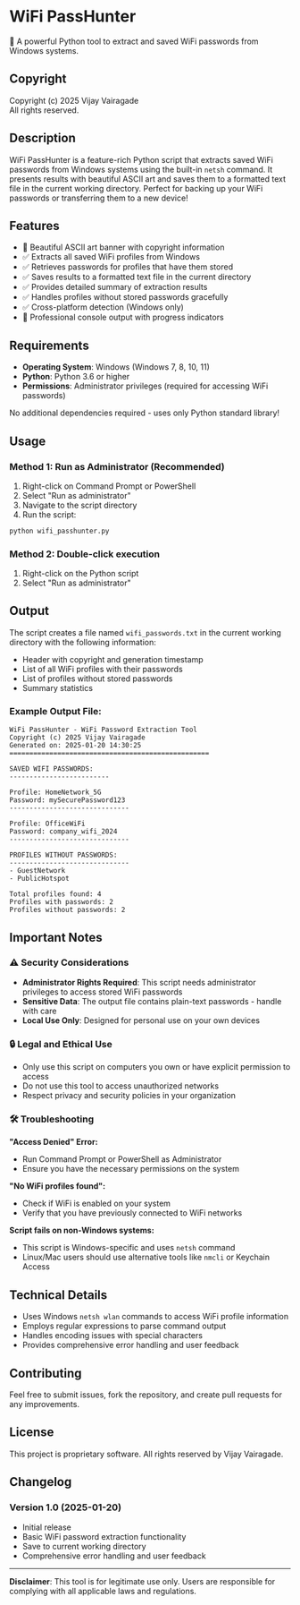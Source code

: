 # WiFi PassHunter

🔐 A powerful Python tool to extract and saved WiFi passwords from Windows systems.

## Copyright

Copyright (c) 2025 Vijay Vairagade  
All rights reserved.

## Description

WiFi PassHunter is a feature-rich Python script that extracts saved WiFi passwords from Windows systems using the built-in `netsh` command. It presents results with beautiful ASCII art and saves them to a formatted text file in the current working directory. Perfect for backing up your WiFi passwords or transferring them to a new device!

## Features

- 🎨 Beautiful ASCII art banner with copyright information
- ✅ Extracts all saved WiFi profiles from Windows
- ✅ Retrieves passwords for profiles that have them stored
- ✅ Saves results to a formatted text file in the current directory
- ✅ Provides detailed summary of extraction results
- ✅ Handles profiles without stored passwords gracefully
- ✅ Cross-platform detection (Windows only)
- 🚀 Professional console output with progress indicators

## Requirements

- **Operating System**: Windows (Windows 7, 8, 10, 11)
- **Python**: Python 3.6 or higher
- **Permissions**: Administrator privileges (required for accessing WiFi passwords)

No additional dependencies required - uses only Python standard library!

## Usage

### Method 1: Run as Administrator (Recommended)
1. Right-click on Command Prompt or PowerShell
2. Select "Run as administrator"
3. Navigate to the script directory
4. Run the script:
```bash
python wifi_passhunter.py
```

### Method 2: Double-click execution
1. Right-click on the Python script
2. Select "Run as administrator"

## Output

The script creates a file named `wifi_passwords.txt` in the current working directory with the following information:

- Header with copyright and generation timestamp
- List of all WiFi profiles with their passwords
- List of profiles without stored passwords
- Summary statistics

### Example Output File:
```
WiFi PassHunter - WiFi Password Extraction Tool
Copyright (c) 2025 Vijay Vairagade
Generated on: 2025-01-20 14:30:25
==================================================

SAVED WIFI PASSWORDS:
-------------------------

Profile: HomeNetwork_5G
Password: mySecurePassword123
------------------------------

Profile: OfficeWiFi
Password: company_wifi_2024
------------------------------

PROFILES WITHOUT PASSWORDS:
------------------------------
- GuestNetwork
- PublicHotspot

Total profiles found: 4
Profiles with passwords: 2
Profiles without passwords: 2
```

## Important Notes

### ⚠️ Security Considerations
- **Administrator Rights Required**: This script needs administrator privileges to access stored WiFi passwords
- **Sensitive Data**: The output file contains plain-text passwords - handle with care
- **Local Use Only**: Designed for personal use on your own devices

### 🔒 Legal and Ethical Use
- Only use this script on computers you own or have explicit permission to access
- Do not use this tool to access unauthorized networks
- Respect privacy and security policies in your organization

### 🛠️ Troubleshooting

**"Access Denied" Error:**
- Run Command Prompt or PowerShell as Administrator
- Ensure you have the necessary permissions on the system

**"No WiFi profiles found":**
- Check if WiFi is enabled on your system
- Verify that you have previously connected to WiFi networks

**Script fails on non-Windows systems:**
- This script is Windows-specific and uses `netsh` command
- Linux/Mac users should use alternative tools like `nmcli` or Keychain Access

## Technical Details

- Uses Windows `netsh wlan` commands to access WiFi profile information
- Employs regular expressions to parse command output
- Handles encoding issues with special characters
- Provides comprehensive error handling and user feedback

## Contributing

Feel free to submit issues, fork the repository, and create pull requests for any improvements.

## License

This project is proprietary software. All rights reserved by Vijay Vairagade.

## Changelog

### Version 1.0 (2025-01-20)
- Initial release
- Basic WiFi password extraction functionality
- Save to current working directory
- Comprehensive error handling and user feedback

---

**Disclaimer**: This tool is for legitimate use only. Users are responsible for complying with all applicable laws and regulations.
